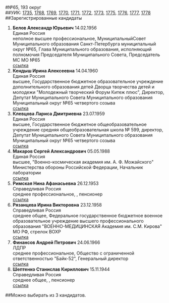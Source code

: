#№65, 193 округ  
##УИК: [1735](../../tik12/uik1735.md), [1768](../../tik12/uik1768.md), [1769](../../tik12/uik1769.md), [1770](../../tik12/uik1770.md), [1771](../../tik12/uik1771.md), [1772](../../tik12/uik1772.md), [1773](../../tik12/uik1773.md), [1775](../../tik12/uik1775.md), [1776](../../tik12/uik1776.md), [1777](../../tik12/uik1777.md), [1778](../../tik12/uik1778.md)  
##Зарегистрированные кандидаты
1. **Белов Александр Юрьевич** 14.02.1956  
Единая Россия  
неполное высшее профессиональное, МуниципальныйСовет Муниципального образования Санкт-Петербурга муниципальный округ №65, Глава Муниципального образования, исполняющий полномочия Председателя Муниципального Совета, Председатель МС МО №65  
[ссылка](http://www.st-petersburg.vybory.izbirkom.ru/region/region/st-petersburg?action=show&root=1&tvd=4784014163884&vrn=4784014163884&region=78&global=&sub_region=78&prver=0&pronetvd=null&type=341&vibid=4784014164652)  
2. **Кендыш Ирина Алексеевна** 14.04.1960  
Единая Россия  
высшее, Государственное бюджетное образовательное учреждение дополнительного образования детей Дворца творчества детей и молодежи "Молодежный творческий Форум Китеж плюс", Директор, Депутат Муниципального Совета Муниципального образования Муниципальный округ №65 четвертого созыва  
[ссылка](http://www.st-petersburg.vybory.izbirkom.ru/region/region/st-petersburg?action=show&root=1&tvd=4784014163884&vrn=4784014163884&region=78&global=&sub_region=78&prver=0&pronetvd=null&type=341&vibid=4784014164809)  
3. **Клевцова Лариса Дмитриевна** 23.07.1959  
Единая Россия  
высшее, Государственное бюджетное общеобразовательное учреждение средняя общеобразовательная школа № 599, директор, Депутат Муниципального Совета Муниципального образования Муниципальный округ №65 четвертого созыва  
[ссылка](http://www.st-petersburg.vybory.izbirkom.ru/region/region/st-petersburg?action=show&root=1&tvd=4784014163884&vrn=4784014163884&region=78&global=&sub_region=78&prver=0&pronetvd=null&type=341&vibid=4784014164815)  
4. **Макаров Сергей Александрович** 05.05.1988  
Единая Россия  
высшее, "Военно-космическая академия им. А. Ф. Можайского" Министерства обороны Российской Федерации, Начальник лаборатории  
[ссылка](http://www.st-petersburg.vybory.izbirkom.ru/region/region/st-petersburg?action=show&root=1&tvd=4784014163884&vrn=4784014163884&region=78&global=&sub_region=78&prver=0&pronetvd=null&type=341&vibid=4784014164666)  
5. **Римская Нина Афанасьевна** 26.12.1953  
Справедливая Россия  
среднее профессиональное, , пенсионер  
[ссылка](http://www.st-petersburg.vybory.izbirkom.ru/region/region/st-petersburg?action=show&root=1&tvd=4784014163884&vrn=4784014163884&region=78&global=&sub_region=78&prver=0&pronetvd=null&type=341&vibid=4784014166109)  
6. **Рязанцева Ирина Викторовна** 23.12.1958  
Справедливая Россия  
среднее общее, Федеральное государственное бюджетное военное образовательное учреждение высшего профессионального образования "ВОЕННО-МЕДИЦИНСКАЯ Академия им. С.М. Кирова" МО РФ, стрелок ВОХР  
[ссылка](http://www.st-petersburg.vybory.izbirkom.ru/region/region/st-petersburg?action=show&root=1&tvd=4784014163884&vrn=4784014163884&region=78&global=&sub_region=78&prver=0&pronetvd=null&type=341&vibid=4784014165102)  
7. **Финансов Андрей Петрович** 24.06.1966  
ЛДПР  
среднее профессиональное, Общество с ограниченной ответственностью "Байк-52", Генеральный директор  
[ссылка](http://www.st-petersburg.vybory.izbirkom.ru/region/region/st-petersburg?action=show&root=1&tvd=4784014163884&vrn=4784014163884&region=78&global=&sub_region=78&prver=0&pronetvd=null&type=341&vibid=4784014164803)  
8. **Шептенко Станислав Кириллович** 15.11.1944  
Справедливая Россия  
среднее общее, , пенсионер  
[ссылка](http://www.st-petersburg.vybory.izbirkom.ru/region/region/st-petersburg?action=show&root=1&tvd=4784014163884&vrn=4784014163884&region=78&global=&sub_region=78&prver=0&pronetvd=null&type=341&vibid=4784014165108)  

##Можно выбирать из 3 кандидатов.  
